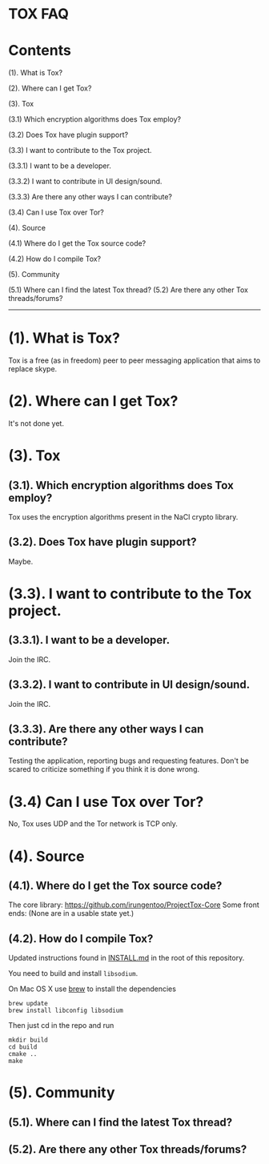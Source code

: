 TOX FAQ
=======
 
Contents
========
 
(1). What is Tox?

(2). Where can I get Tox?

(3). Tox

(3.1) Which encryption algorithms does Tox employ?

(3.2) Does Tox have plugin support?

(3.3) I want to contribute to the Tox project.

   (3.3.1) I want to be a developer.

   (3.3.2) I want to contribute in UI design/sound.

   (3.3.3) Are there any other ways I can contribute?

(3.4) Can I use Tox over Tor?

(4). Source

(4.1) Where do I get the Tox source code?

(4.2) How do I compile Tox?
 
(5). Community

(5.1) Where can I find the latest Tox thread?
(5.2) Are there any other Tox threads/forums?

***
 
(1). What is Tox?
=================
Tox is a free (as in freedom) peer to peer messaging application that aims to 
replace skype.

(2). Where can I get Tox?
========================
It's not done yet.

(3). Tox
=======
(3.1). Which encryption algorithms does Tox employ?
--------------------------------------------------
Tox uses the encryption algorithms present in the NaCl crypto library.

(3.2). Does Tox have plugin support?
-----------------------------------
Maybe.

(3.3). I want to contribute to the Tox project.
==============================================
(3.3.1). I want to be a developer.
---------------------------------
Join the IRC.

(3.3.2). I want to contribute in UI design/sound.
------------------------------------------------
Join the IRC.

(3.3.3). Are there any other ways I can contribute?
--------------------------------------------------
Testing the application, reporting bugs and requesting features. Don't be 
scared to criticize something if you think it is done wrong.

(3.4) Can I use Tox over Tor?
=============================
No, Tox uses UDP and the Tor network is TCP only.

(4). Source
===========
(4.1). Where do I get the Tox source code?
-----------------------------------------
The core library: https://github.com/irungentoo/ProjectTox-Core
Some front ends:
(None are in a usable state yet.)

(4.2). How do I compile Tox?
---------------------------

Updated instructions found in [INSTALL.md](/irungentoo/ProjectTox-Core/blob/master/INSTALL.md) in the root of this repository.

You need to build and install `libsodium`.

On Mac OS X use [brew](http://brew.sh/) to install the dependencies

    brew update
    brew install libconfig libsodium

Then just cd in the repo and run

    mkdir build
    cd build
    cmake ..
    make

(5). Community
==============
(5.1). Where can I find the latest Tox thread?
---------------------------------------------


(5.2). Are there any other Tox threads/forums?
---------------------------------------------
